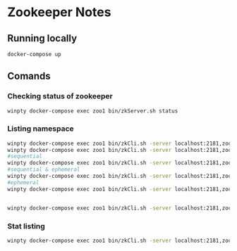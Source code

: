# Zookeeper Notes

## Running locally 

```bash
docker-compose up
```

## Comands

### Checking status of zookeeper

```bash
winpty docker-compose exec zoo1 bin/zkServer.sh status
```

### Listing namespace

```bash
winpty docker-compose exec zoo1 bin/zkCli.sh -server localhost:2181,zoo2:2181,zoo3:2181 ls //
winpty docker-compose exec zoo1 bin/zkCli.sh -server localhost:2181,zoo2:2181,zoo3:2181 create //helloworld ""
#sequential
winpty docker-compose exec zoo1 bin/zkCli.sh -server localhost:2181,zoo2:2181,zoo3:2181 create -s //helloworld ""
#sequential & ephemeral
winpty docker-compose exec zoo1 bin/zkCli.sh -server localhost:2181,zoo2:2181,zoo3:2181 create -s -e //helloworld ""
#ephemeral
winpty docker-compose exec zoo1 bin/zkCli.sh -server localhost:2181,zoo2:2181,zoo3:2181 create -e //helloworld ""


winpty docker-compose exec zoo1 bin/zkCli.sh -server localhost:2181,zoo2:2181,zoo3:2181 delete -s //helloworld
```

### Stat listing

```bash
winpty docker-compose exec zoo1 bin/zkCli.sh -server localhost:2181,zoo2:2181,zoo3:2181 stat //zookeeper
```
